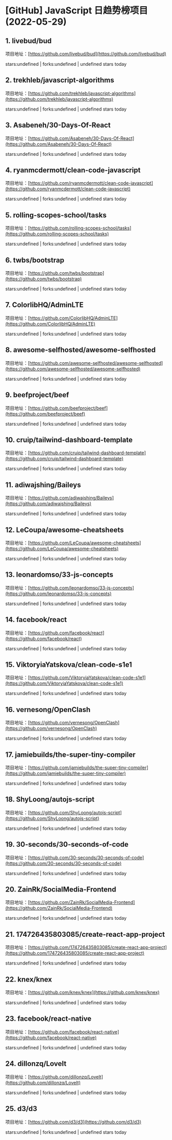 # [GitHub] JavaScript 日趋势榜项目(2022-05-29)

## 1. livebud/bud 

项目地址：[https://github.com/livebud/bud](https://github.com/livebud/bud)

stars:undefined | forks:undefined | undefined stars today 



## 2. trekhleb/javascript-algorithms 

项目地址：[https://github.com/trekhleb/javascript-algorithms](https://github.com/trekhleb/javascript-algorithms)

stars:undefined | forks:undefined | undefined stars today 



## 3. Asabeneh/30-Days-Of-React 

项目地址：[https://github.com/Asabeneh/30-Days-Of-React](https://github.com/Asabeneh/30-Days-Of-React)

stars:undefined | forks:undefined | undefined stars today 



## 4. ryanmcdermott/clean-code-javascript 

项目地址：[https://github.com/ryanmcdermott/clean-code-javascript](https://github.com/ryanmcdermott/clean-code-javascript)

stars:undefined | forks:undefined | undefined stars today 



## 5. rolling-scopes-school/tasks 

项目地址：[https://github.com/rolling-scopes-school/tasks](https://github.com/rolling-scopes-school/tasks)

stars:undefined | forks:undefined | undefined stars today 



## 6. twbs/bootstrap 

项目地址：[https://github.com/twbs/bootstrap](https://github.com/twbs/bootstrap)

stars:undefined | forks:undefined | undefined stars today 



## 7. ColorlibHQ/AdminLTE 

项目地址：[https://github.com/ColorlibHQ/AdminLTE](https://github.com/ColorlibHQ/AdminLTE)

stars:undefined | forks:undefined | undefined stars today 



## 8. awesome-selfhosted/awesome-selfhosted 

项目地址：[https://github.com/awesome-selfhosted/awesome-selfhosted](https://github.com/awesome-selfhosted/awesome-selfhosted)

stars:undefined | forks:undefined | undefined stars today 



## 9. beefproject/beef 

项目地址：[https://github.com/beefproject/beef](https://github.com/beefproject/beef)

stars:undefined | forks:undefined | undefined stars today 



## 10. cruip/tailwind-dashboard-template 

项目地址：[https://github.com/cruip/tailwind-dashboard-template](https://github.com/cruip/tailwind-dashboard-template)

stars:undefined | forks:undefined | undefined stars today 



## 11. adiwajshing/Baileys 

项目地址：[https://github.com/adiwajshing/Baileys](https://github.com/adiwajshing/Baileys)

stars:undefined | forks:undefined | undefined stars today 



## 12. LeCoupa/awesome-cheatsheets 

项目地址：[https://github.com/LeCoupa/awesome-cheatsheets](https://github.com/LeCoupa/awesome-cheatsheets)

stars:undefined | forks:undefined | undefined stars today 



## 13. leonardomso/33-js-concepts 

项目地址：[https://github.com/leonardomso/33-js-concepts](https://github.com/leonardomso/33-js-concepts)

stars:undefined | forks:undefined | undefined stars today 



## 14. facebook/react 

项目地址：[https://github.com/facebook/react](https://github.com/facebook/react)

stars:undefined | forks:undefined | undefined stars today 



## 15. ViktoryiaYatskova/clean-code-s1e1 

项目地址：[https://github.com/ViktoryiaYatskova/clean-code-s1e1](https://github.com/ViktoryiaYatskova/clean-code-s1e1)

stars:undefined | forks:undefined | undefined stars today 



## 16. vernesong/OpenClash 

项目地址：[https://github.com/vernesong/OpenClash](https://github.com/vernesong/OpenClash)

stars:undefined | forks:undefined | undefined stars today 



## 17. jamiebuilds/the-super-tiny-compiler 

项目地址：[https://github.com/jamiebuilds/the-super-tiny-compiler](https://github.com/jamiebuilds/the-super-tiny-compiler)

stars:undefined | forks:undefined | undefined stars today 



## 18. ShyLoong/autojs-script 

项目地址：[https://github.com/ShyLoong/autojs-script](https://github.com/ShyLoong/autojs-script)

stars:undefined | forks:undefined | undefined stars today 



## 19. 30-seconds/30-seconds-of-code 

项目地址：[https://github.com/30-seconds/30-seconds-of-code](https://github.com/30-seconds/30-seconds-of-code)

stars:undefined | forks:undefined | undefined stars today 



## 20. ZainRk/SocialMedia-Frontend 

项目地址：[https://github.com/ZainRk/SocialMedia-Frontend](https://github.com/ZainRk/SocialMedia-Frontend)

stars:undefined | forks:undefined | undefined stars today 



## 21. 174726435803085/create-react-app-project 

项目地址：[https://github.com/174726435803085/create-react-app-project](https://github.com/174726435803085/create-react-app-project)

stars:undefined | forks:undefined | undefined stars today 



## 22. knex/knex 

项目地址：[https://github.com/knex/knex](https://github.com/knex/knex)

stars:undefined | forks:undefined | undefined stars today 



## 23. facebook/react-native 

项目地址：[https://github.com/facebook/react-native](https://github.com/facebook/react-native)

stars:undefined | forks:undefined | undefined stars today 



## 24. dillonzq/LoveIt 

项目地址：[https://github.com/dillonzq/LoveIt](https://github.com/dillonzq/LoveIt)

stars:undefined | forks:undefined | undefined stars today 



## 25. d3/d3 

项目地址：[https://github.com/d3/d3](https://github.com/d3/d3)

stars:undefined | forks:undefined | undefined stars today 



